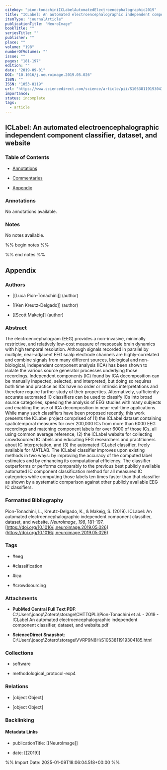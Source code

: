 ```yaml
---
citekey: "pion-tonachiniICLabelAutomatedElectroencephalographic2019"
title: "ICLabel: An automated electroencephalographic independent component classifier, dataset, and website"
itemType: "journalArticle"
publicationTitle: "NeuroImage"
bookTitle: ""
seriesTitle: ""
publisher: ""
place: ""
volume: "198"
numberOfVolumes: ""
issue: ""
pages: "181-197"
edition: ""
date: "2019-09-01"
DOI: "10.1016/j.neuroimage.2019.05.026"
ISBN: ""
ISSN: "1053-8119"
url: "https://www.sciencedirect.com/science/article/pii/S1053811919304185"
importance: 
status: incomplete
tags:
  - article
---
```


## ICLabel: An automated electroencephalographic independent component classifier, dataset, and website

### Table of Contents

- [Annotations](#annotations)

+ [Commentaries](#commentaries)

- [Appendix](#appendix)

### Annotations


No annotations available.


### Notes


No notes available.


%% begin notes %%

<!-- Write your personal notes here -->

%% end notes %%

## Appendix

### Authors


- [[Luca Pion-Tonachini]] (author)

- [[Ken Kreutz-Delgado]] (author)

- [[Scott Makeig]] (author)



### Abstract

The electroencephalogram (EEG) provides a non-invasive, minimally restrictive, and relatively low-cost measure of mesoscale brain dynamics with high temporal resolution. Although signals recorded in parallel by multiple, near-adjacent EEG scalp electrode channels are highly-correlated and combine signals from many different sources, biological and non-biological, independent component analysis (ICA) has been shown to isolate the various source generator processes underlying those recordings. Independent components (IC) found by ICA decomposition can be manually inspected, selected, and interpreted, but doing so requires both time and practice as ICs have no order or intrinsic interpretations and therefore require further study of their properties. Alternatively, sufficiently-accurate automated IC classifiers can be used to classify ICs into broad source categories, speeding the analysis of EEG studies with many subjects and enabling the use of ICA decomposition in near-real-time applications. While many such classifiers have been proposed recently, this work presents the ICLabel project comprised of (1) the ICLabel dataset containing spatiotemporal measures for over 200,000 ICs from more than 6000 EEG recordings and matching component labels for over 6000 of those ICs, all using common average reference, (2) the ICLabel website for collecting crowdsourced IC labels and educating EEG researchers and practitioners about IC interpretation, and (3) the automated ICLabel classifier, freely available for MATLAB. The ICLabel classifier improves upon existing methods in two ways: by improving the accuracy of the computed label estimates and by enhancing its computational efficiency. The classifier outperforms or performs comparably to the previous best publicly available automated IC component classification method for all measured IC categories while computing those labels ten times faster than that classifier as shown by a systematic comparison against other publicly available EEG IC classifiers.


### Formatted Bibliography

Pion-Tonachini, L., Kreutz-Delgado, K., & Makeig, S. (2019). ICLabel: An automated electroencephalographic independent component classifier, dataset, and website. _NeuroImage_, _198_, 181–197. [https://doi.org/10.1016/j.neuroimage.2019.05.026](https://doi.org/10.1016/j.neuroimage.2019.05.026)


### Tags


- #eeg

- #classification

- #ica

- #crowdsourcing




### Attachments


- **PubMed Central Full Text PDF**: C:\Users\joaop\Zotero\storage\CHTTQPLI\Pion-Tonachini et al. - 2019 - ICLabel An automated electroencephalographic independent component classifier, dataset, and website.pdf

- **ScienceDirect Snapshot**: C:\Users\joaop\Zotero\storage\VVRP9N8H\S1053811919304185.html




### Collections


- software

- methodological_protocol-exp4




### Relations


- [object Object]

- [object Object]



### Backlinking


#### Metadata Links


- publicationTitle: [[NeuroImage]]




- date: [[2019]]





<!-- Any additional notes or comments -->


%% Import Date: 2025-01-09T18:06:04.518+00:00 %%
